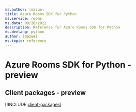 ```yaml
---
ms.author: lmazuel
title: Azure Rooms SDK for Python
ms.service: rooms
ms.data: 09/28/2022
description: Reference for Azure Rooms SDK for Python
ms.devlang: python
author: lmazuel
ms.topic: reference
---
```

# Azure Rooms SDK for Python - preview

## Client packages - preview
[!INCLUDE [client-packages](rooms-client-index.md)]